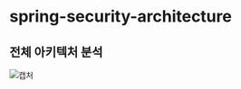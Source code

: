 # spring-security-architecture
## 전체 아키텍처 분석
![캡처](https://user-images.githubusercontent.com/31875043/124284229-bf363200-db87-11eb-9b3b-5587045a0420.PNG)

